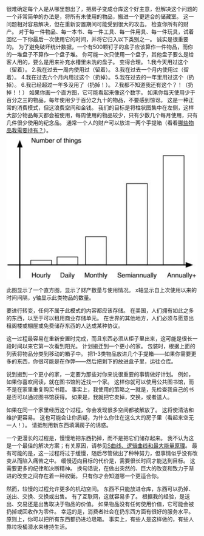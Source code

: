 很难确定每个人是从哪里想出了，把房子变成仓库这个好主意，但解决这个问题的一个非常简单的办法是，将所有未使用的物品，搬进一个更适合的储藏室。
这一问题相对容易解决，但在重新安置期间可能受到很大的攻击。
检查你所有的财产。
对于每一件物品、每一本书、每一件工具、每一件用具、每一件玩具，试着回忆一下你最后一次使用它的时间，并将它归入以下类别之一。
诚实是很重要的。
为了避免破坏统计数据，一个有500颗钉子的盒子应该算作一件物品，而你的一堆盘子不算作一个盘子堆。
你可能一次只使用一个盘子，其他盘子要么是给客人用的，要么是用来补充水槽里未洗的盘子。
变得合理。
1.我今天用过这个（留着）。
2.我在过去一周内使用过（留着）。
3.我在过去一个月内使用过（留着）。
4.我在过去六个月内用过这个（扔掉）。
5.我在过去的一年里用过这个（扔掉）。
6.我已经超过一年多没用了（扔掉！）。
7.我都不知道我还有这个？！（扔掉！！）
如果你画一个直方图，它可能看起来像这个数字。
如果你每天使用少于百分之三的物品，每年使用少于百分之九十的物品，不要感到惊讶。
这是一种正常的消费模式，但这浪费空间和金钱。
我们的目标是将柱状图集中在左侧，这样大部分物品每天都会被使用，每周使用的物品较少，只有少数几个每月使用，只有几件很少使用的纪念品。
通常一个人的财产可以放进一两个手提箱（看看[哪些物品我需要持有？]()）。
![fig1](../img/8-a-iii-fig1.png)

此图显示了一个直方图，显示了财产数量与使用情况。
x轴显示自上次使用以来的时间间隔，y轴显示此类物品的数量。

要进行转变，任何不属于此模式的内容都应该存储。
在美国，人们拥有如此之多的东西，以至于可以租用商业存储单元。
在世界的其他地方，人们必须与愿意出租阁楼或棚屋或免费储存东西的人达成某种协议。

这一过程最容易在重新安置时完成，而且东西必须从柜子里出来，这可能是很长一段时间以来它第一次看到阳光。
计划搬迁到一个更小的家。
包装时，根据上面的列表将物品分类到移动的箱子中。
把1-3类物品放进几个手提箱——如果你需要更多的东西，你很可能是在作弊——然后把剩下的放进盒子里，运往仓库。

说到搬到一个更小的家，一定要为那些对你来说很重要的事情做好计划。
例如，如果你喜欢阅读，就在图书馆附近找一个家。
这样你就可以使用公共图书馆，而不是在家里重复购买书籍。
事实上，我使用的策略之一就是，先检查我自己的书是否可以通过图书馆获得。
如果是，我就把它卖掉，交换，或者送人。

如果在同一个家里经历这个过程，你会发现很多空间都被解放了。
这将使清洁和维护更容易。
这也可能会让你质疑，为什么你住在这么大的房子里（看起来空无一人！）。
请抵制用新东西填满房子的诱惑。

一个更漫长的过程是，慢慢地把东西扔掉，而不是把它们储存起来。
我不认为这是一个最佳的解决方案；有关原因，请参见[S曲线、逻辑曲线和最大能量原理]()。
最有可能的是，这一过程将过于缓慢，随后尽管做出了种种努力，但事情似乎没有改变从而陷入痛苦之中。
缓慢迈向目标的代价是，需要很长时间才能达到目标。
这需要更多的纪律和决断精神。
换句话说，在做出突然的、巨大的改变和致力于渐进的改变之间存在着一种权衡。
只有你才会知道哪一个更适合你。

然而，较慢的过程允许更多的机动空间。
东西不只能放进仓库，东西可以扔掉、送出、交换、交换或出售。
有了互联网，这就容易多了。 
根据我的经验，是送出、交易还是出售取决于物品的价值。 
如果物品没有任何使用价值，它可能会被扔掉或回收作为零件。 
幸运的是，消费者社会在扔东西方面有很好的服务水平。 
原则上，你可以把所有东西都扔进垃圾箱。 
事实上，有些人是这样做的，有些人靠垃圾桶潜水来维持生活。 